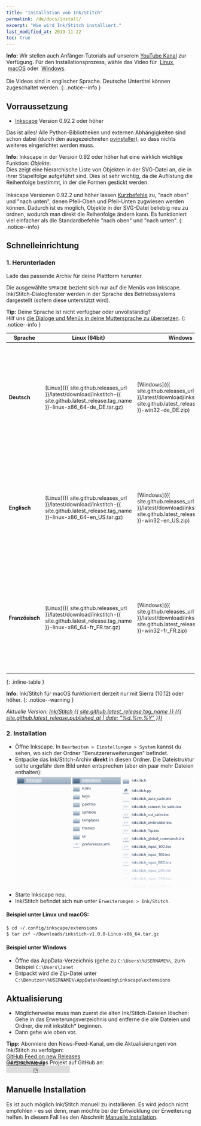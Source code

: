 ```yaml
---
title: "Installation von Ink/Stitch"
permalink: /de/docs/install/
excerpt: "Wie wird Ink/Stitch installiert."
last_modified_at: 2019-11-22
toc: true
---
```


**Info:** Wir stellen auch Anfänger-Tutorials auf unserem <i class="fab fa-youtube"></i> [YouTube Kanal](https://www.youtube.com/channel/UCJCDCFuT_xQoI55e10HRiRw) zur Verfügung.
Für den Installationsprozess, wähle das Video für
<i class="fab fa-linux"></i>&nbsp;[Linux](https://www.youtube.com/watch?v=Dkb5UvsZUNg&list=PLvlbfDmZyXG1ORmeqHdp4aP7J71e7icJP&index=2),
<i class="fab fa-apple"></i>&nbsp;[macOS](https://www.youtube.com/watch?v=gmOVLNh9cu8&list=PLvlbfDmZyXG1ORmeqHdp4aP7J71e7icJP&index=3) oder
<i class="fab fa-windows"></i>&nbsp;[Windows](https://www.youtube.com/watch?v=U5htzWZSjA8&list=PLvlbfDmZyXG1ORmeqHdp4aP7J71e7icJP&index=4).<br /><br />
Die Videos sind in englischer Sprache. Deutsche Untertitel können zugeschaltet werden.
{: .notice--info }

## Vorraussetzung

* [Inkscape](https://inkscape.org/) Version 0.92.2 oder höher

Das ist alles! Alle Python-Bibliotheken und externen Abhängigkeiten sind schon dabei (durch den ausgezeichneten [pyinstaller](http://www.pyinstaller.org)), so dass nichts weiteres eingerichtet werden muss.

**Info:** Inkscape in der Version 0.92 oder höher hat eine wirklich wichtige Funktion: *Objekte*.<br>
Dies zeigt eine hierarchische Liste von Objekten in der SVG-Datei an, die in ihrer Stapelfolge aufgeführt sind. Dies ist sehr wichtig, da die Auflistung die Reihenfolge bestimmt, in der die Formen gestickt werden.<br><br>
Inkscape Versionen 0.92.2 und höher lassen [Kurzbefehle](/de/docs/customize/#tastenkürzel) zu, "nach oben" und "nach unten", denen Pfeil-Oben und Pfeil-Unten zugwiesen werden können. Dadurch ist es moglich, Objekte in der SVG-Datei beliebig neu zu ordnen, wodurch man direkt die Reihenfolge ändern kann. Es funktioniert viel einfacher als die Standardbefehle "nach oben" und "nach unten".
{: .notice--info}

## Schnelleinrichtung

### 1. Herunterladen
Lade das passende Archiv für deine Plattform herunter.

Die ausgewählte `SPRACHE` bezieht sich nur auf die Menüs von Inkscape. Ink/Stitch-Dialogfenster werden in der Sprache des Betriebssystems dargestellt (sofern diese unterstützt wird).

**Tip:** Deine Sprache ist nicht verfügbar oder unvollständig?<br>Hilf uns [die Dialoge und Menüs in deine Muttersprache zu übersetzen](/de/developers/localize/).
{: .notice--info }

Sprache|Linux (64bit)|Windows|macOS
---|---|---|---
**Deutsch**|<i class="fa fa-download " ></i> [Linux]({{ site.github.releases_url }}/latest/download/inkstitch-{{ site.github.latest_release.tag_name }}-linux-x86_64-de_DE.tar.gz)|<i class="fa fa-download " ></i> [Windows]({{ site.github.releases_url }}/latest/download/inkstitch-{{ site.github.latest_release.tag_name }}-win32-de_DE.zip)|<i class="fa fa-download " ></i> [Sierra]({{ site.github.releases_url }}/latest/download/inkstitch-{{ site.github.latest_release.tag_name }}-osx-sierra-x86_64-de_DE.tar.gz)<br><i class="fa fa-download " ></i> [High Sierra]({{ site.github.releases_url }}/latest/download/inkstitch-{{ site.github.latest_release.tag_name }}-osx-high_sierra-x86_64-de_DE.tar.gz)<br><i class="fa fa-download " ></i> [Mojave + Catalina]({{ site.github.releases_url }}/latest/download/inkstitch-{{ site.github.latest_release.tag_name }}-osx-mojave-x86_64-de_DE.tar.gz)|
**Englisch**|<i class="fa fa-download " ></i> [Linux]({{ site.github.releases_url }}/latest/download/inkstitch-{{ site.github.latest_release.tag_name }}-linux-x86_64-en_US.tar.gz)|<i class="fa fa-download " ></i> [Windows]({{ site.github.releases_url }}/latest/download/inkstitch-{{ site.github.latest_release.tag_name }}-win32-en_US.zip)|<i class="fa fa-download " ></i> [Sierra]({{ site.github.releases_url }}/latest/download/inkstitch-{{ site.github.latest_release.tag_name }}-osx-sierra-x86_64-en_US.tar.gz)<br><i class="fa fa-download " ></i> [High Sierra]({{ site.github.releases_url }}/latest/download/inkstitch-{{ site.github.latest_release.tag_name }}-osx-high_sierra-x86_64-en_US.tar.gz)<br><i class="fa fa-download " ></i> [Mojave + Catalina]({{ site.github.releases_url }}/latest/download/inkstitch-{{ site.github.latest_release.tag_name }}-osx-mojave-x86_64-en_US.tar.gz)|
**Französisch**|<i class="fa fa-download " ></i> [Linux]({{ site.github.releases_url }}/latest/download/inkstitch-{{ site.github.latest_release.tag_name }}-linux-x86_64-fr_FR.tar.gz)|<i class="fa fa-download " ></i> [Windows]({{ site.github.releases_url }}/latest/download/inkstitch-{{ site.github.latest_release.tag_name }}-win32-fr_FR.zip)|<i class="fa fa-download " ></i> [Sierra]({{ site.github.releases_url }}/latest/download/inkstitch-{{ site.github.latest_release.tag_name }}-osx-sierra-x86_64-fr_FR.tar.gz)<br><i class="fa fa-download " ></i> [High Sierra]({{ site.github.releases_url }}/latest/download/inkstitch-{{ site.github.latest_release.tag_name }}-osx-high_sierra-x86_64-fr_FR.tar.gz)<br><i class="fa fa-download " ></i> [Mojave + Catalina]({{ site.github.releases_url }}/latest/download/inkstitch-{{ site.github.latest_release.tag_name }}-osx-mojave-x86_64-fr_FR.tar.gz)|
{: .inline-table }

**Info:** Ink/Stitch für macOS funktioniert derzeit nur mit Sierra (10.12) oder höher.
{: .notice--warning }

*Aktuelle Version: [Ink/Stitch {{ site.github.latest_release.tag_name }} ({{ site.github.latest_release.published_at | date: "%d.%m.%Y"  }})](https://github.com/inkstitch/inkstitch/releases/latest)*

### 2. Installation
 * Öffne Inkscape. In `Bearbeiten > Einstellungen > System` kannst du sehen, wo sich der Ordner "Benutzererweiterungen" befindet.
 * Entpacke das Ink/Stitch-Archiv **direkt** in diesen Ordner.
   Die Dateistruktur sollte ungefähr dem Bild unten entsprechen (aber ein paar mehr Dateien enthalten):
   ![File Structure](/assets/images/docs/en/file_structure.png)
 * Starte Inkscape neu.
 * Ink/Stitch befindet sich nun unter `Erweiterungen > Ink/Stitch`.

#### Beispiel unter Linux und macOS:

```
$ cd ~/.config/inkscape/extensions
$ tar zxf ~/Downloads/inkstich-v1.0.0-Linux-x86_64.tar.gz
```

#### Beispiel unter Windows

* Öffne das AppData-Verzeichnis (gehe zu `C:\Users\%USERNAME%\`, zum Beispiel `C:\Users\Janet`
* Entpackt wird die Zip-Datei unter `C:\Benutzer\%USERNAME%\AppData\Roaming\inkscape\extensions`

## Aktualisierung

 * Möglicherweise muss man zuerst die alten Ink/Stitch-Dateien löschen:<br>
   Gehe in das Erweiterungsverzeichnis und entferne die alle Dateien und Ordner, die mit inkstitch* beginnen.
 * Dann gehe wie oben vor.

**Tipp:** Abonniere den News-Feed-Kanal, um die Aktualisierungen von Ink/Stitch zu verfolgen:<br>
 <i class="fas fa-fw fa-rss-square" aria-hidden="true" style="color: #ffb400;"></i> [GitHub Feed on new Releases](https://github.com/inkstitch/inkstitch/releases.atom)<br>
 <i class="fas fa-fw fa-rss-square" aria-hidden="true" style="color: #ffb400;"></i> [Ink/Stitch News](/feed.xml)<br> 
{: .notice--info }

<p class="notice--info" style="margin-top: -3.5em !important;">Oder schaue das Projekt auf GitHub an:<br><iframe style="display: inline-block;" src="https://ghbtns.com/github-btn.html?user=inkstitch&repo=inkstitch&type=watch&count=true&v=2" frameborder="0" scrolling="0" width="170px" height="20px"></iframe></p>

## Manuelle Installation

Es ist auch möglich Ink/Stitch manuell zu installieren. Es wird jedoch nicht empfohlen - es sei denn, man möchte bei der Entwicklung der Erweiterung helfen.
In diesem Fall lies den Abschnitt [Manuelle Installation](/de/developers/inkstitch/manual-setup/).

